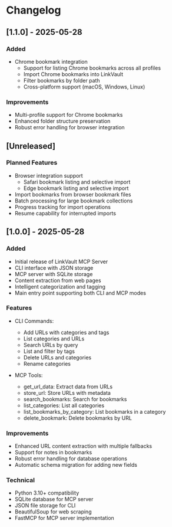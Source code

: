 # Changelog

## [1.1.0] - 2025-05-28

### Added
- Chrome bookmark integration
  - Support for listing Chrome bookmarks across all profiles
  - Import Chrome bookmarks into LinkVault
  - Filter bookmarks by folder path
  - Cross-platform support (macOS, Windows, Linux)

### Improvements
- Multi-profile support for Chrome bookmarks
- Enhanced folder structure preservation
- Robust error handling for browser integration

## [Unreleased]

### Planned Features
- Browser integration support
  - Safari bookmark listing and selective import
  - Edge bookmark listing and selective import
- Import bookmarks from browser bookmark files
- Batch processing for large bookmark collections
- Progress tracking for import operations
- Resume capability for interrupted imports

## [1.0.0] - 2025-05-28

### Added
- Initial release of LinkVault MCP Server
- CLI interface with JSON storage
- MCP server with SQLite storage
- Content extraction from web pages
- Intelligent categorization and tagging
- Main entry point supporting both CLI and MCP modes

### Features
- CLI Commands:
  - Add URLs with categories and tags
  - List categories and URLs
  - Search URLs by query
  - List and filter by tags
  - Delete URLs and categories
  - Rename categories

- MCP Tools:
  - get_url_data: Extract data from URLs
  - store_url: Store URLs with metadata
  - search_bookmarks: Search for bookmarks
  - list_categories: List all categories
  - list_bookmarks_by_category: List bookmarks in a category
  - delete_bookmark: Delete bookmarks by URL

### Improvements
- Enhanced URL content extraction with multiple fallbacks
- Support for notes in bookmarks
- Robust error handling for database operations
- Automatic schema migration for adding new fields

### Technical
- Python 3.10+ compatibility
- SQLite database for MCP server
- JSON file storage for CLI
- BeautifulSoup for web scraping
- FastMCP for MCP server implementation
